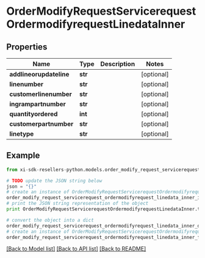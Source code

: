 # OrderModifyRequestServicerequestOrdermodifyrequestLinedataInner


## Properties

Name | Type | Description | Notes
------------ | ------------- | ------------- | -------------
**addlineorupdateline** | **str** |  | [optional] 
**linenumber** | **str** |  | [optional] 
**customerlinenumber** | **str** |  | [optional] 
**ingrampartnumber** | **str** |  | [optional] 
**quantityordered** | **int** |  | [optional] 
**customerpartnumber** | **str** |  | [optional] 
**linetype** | **str** |  | [optional] 

## Example

```python
from xi-sdk-resellers-python.models.order_modify_request_servicerequest_ordermodifyrequest_linedata_inner import OrderModifyRequestServicerequestOrdermodifyrequestLinedataInner

# TODO update the JSON string below
json = "{}"
# create an instance of OrderModifyRequestServicerequestOrdermodifyrequestLinedataInner from a JSON string
order_modify_request_servicerequest_ordermodifyrequest_linedata_inner_instance = OrderModifyRequestServicerequestOrdermodifyrequestLinedataInner.from_json(json)
# print the JSON string representation of the object
print OrderModifyRequestServicerequestOrdermodifyrequestLinedataInner.to_json()

# convert the object into a dict
order_modify_request_servicerequest_ordermodifyrequest_linedata_inner_dict = order_modify_request_servicerequest_ordermodifyrequest_linedata_inner_instance.to_dict()
# create an instance of OrderModifyRequestServicerequestOrdermodifyrequestLinedataInner from a dict
order_modify_request_servicerequest_ordermodifyrequest_linedata_inner_form_dict = order_modify_request_servicerequest_ordermodifyrequest_linedata_inner.from_dict(order_modify_request_servicerequest_ordermodifyrequest_linedata_inner_dict)
```
[[Back to Model list]](../README.md#documentation-for-models) [[Back to API list]](../README.md#documentation-for-api-endpoints) [[Back to README]](../README.md)


